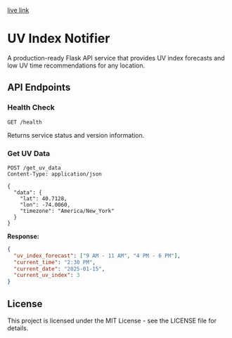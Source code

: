 [live link](https://uv-index-notifier-frontend.vercel.app/)

# UV Index Notifier

A production-ready Flask API service that provides UV index forecasts and low UV time recommendations for any location.


## API Endpoints

### Health Check
```http
GET /health
```
Returns service status and version information.

### Get UV Data
```http
POST /get_uv_data
Content-Type: application/json

{
  "data": {
    "lat": 40.7128,
    "lon": -74.0060,
    "timezone": "America/New_York"
  }
}
```

**Response:**
```json
{
  "uv_index_forecast": ["9 AM - 11 AM", "4 PM - 6 PM"],
  "current_time": "2:30 PM",
  "current_date": "2025-01-15",
  "current_uv_index": 3
}
```

## License

This project is licensed under the MIT License - see the LICENSE file for details.
